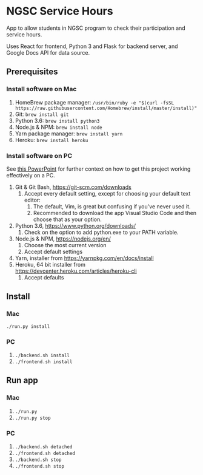 # NGSC Service Hours
App to allow students in NGSC program to check their participation and  service hours. 

Uses React for frontend, Python 3 and Flask for backend server, and Google Docs API for data source.

## Prerequisites

### Install software on Mac
1. HomeBrew package manager: `/usr/bin/ruby -e "$(curl -fsSL https://raw.githubusercontent.com/Homebrew/install/master/install)"`
1. Git: `brew install git`
1. Python 3.6: `brew install python3`
1. Node.js & NPM: `brew install node`
1. Yarn package manager: `brew install yarn`
1. Heroku: `brew install heroku`

### Install software on PC
See [this PowerPoint](https://docs.google.com/presentation/d/1pAoLLMqqH6JGG9ILwlhKMwVzUVzux9bFmZINPJWeW9Q/edit?usp=sharing) 
for further context on how to get this project working effectively on a PC.

1. Git & Git Bash, https://git-scm.com/downloads
    1. Accept every default setting, except for choosing your default text editor:
        1. The default, Vim, is great but confusing if you've never used it.
        1. Recommended to download the app Visual Studio Code and then choose that as your option.
1. Python 3.6, https://www.python.org/downloads/ 
    1. Check on the option to add python.exe to your PATH variable.
1. Node.js & NPM, https://nodejs.org/en/ 
    1. Choose the most current version
    1. Accept default settings
1. Yarn, installer from https://yarnpkg.com/en/docs/install
1. Heroku, 64 bit installer from https://devcenter.heroku.com/articles/heroku-cli
    1. Accept defaults
    
## Install
### Mac
`./run.py install`

### PC
1. `./backend.sh install`
1. `./frontend.sh install`

## Run app
### Mac
1. `./run.py`
1. `./run.py stop`

### PC
1. `./backend.sh detached`
1. `./frontend.sh detached`
1. `./backend.sh stop`
1. `./frontend.sh stop`
